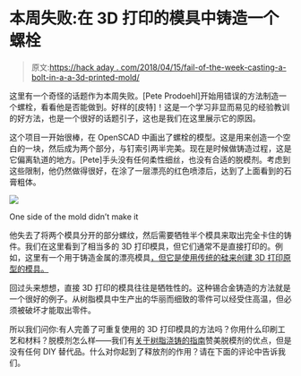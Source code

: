 # 本周失败:在 3D 打印的模具中铸造一个螺栓

> 原文:[https://hack aday . com/2018/04/15/fail-of-the-week-casting-a-bolt-in-a-a-3d-printed-mold/](https://hackaday.com/2018/04/15/fail-of-the-week-casting-a-bolt-in-a-3d-printed-mold/)

这里有一个奇怪的话题作为本周失败。[Pete Prodoehl]开始用错误的方法制造一个螺栓，看看他是否能做到。好样的[皮特]！这是一个学习非显而易见的经验教训的好方法，也是一个很好的话题引子，这也是我们在这里展示它的原因。

这个项目一开始很棒，在 OpenSCAD 中画出了螺栓的模型。这是用来创造一个空白的一块，然后成为两个部分，与钉索引两半完美。现在是时候做铸造过程，这是它偏离轨道的地方。[Pete]手头没有任何柔性细丝，也没有合适的脱模剂。考虑到这些限制，他仍然做得很好，在涂了一层漂亮的红色喷漆后，达到了上面看到的石膏粗体。

![](../Images/36623a34d41efd7f7babde0125a90d3a.png)

One side of the mold didn’t make it

他失去了将两个模具分开的部分螺纹，然后需要牺牲半个模具来取出完全卡住的铸件。我们在这里看到了相当多的 3D 打印模具，但它们通常不是直接打印的。例如，这里有一个用于铸造金属的漂亮模具[，但它是使用传统的硅来创建 3D 打印原型的模具。](https://hackaday.com/2018/02/25/casting-metal-parts-and-silicone-molds-from-3d-prints/)

回过头来想想，直接 3D 打印的模具往往是牺牲性的。这种锡合金铸造的方法就是一个很好的例子。从树脂模具中生产出的华丽而细致的零件可以经受住高温，但必须被破坏才能取出零件。

所以我们问你:有人完善了可重复使用的 3D 打印模具的方法吗？你用什么印刷工艺和材料？脱模剂怎么样——我们有[关于树脂浇铸的指南](https://hackaday.com/2016/02/09/learn-resin-casting-techniques-duplicating-plastic-parts/)赞美脱模剂的优点，但是没有任何 DIY 替代品。什么对你起到了释放剂的作用？请在下面的评论中告诉我们。